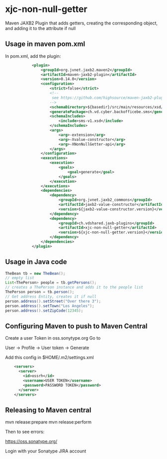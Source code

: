 # xjc-non-null-getter

Maven JAXB2 Plugin that adds getters, creating the corresponding object, and adding it to the attribute if null

## Usage in maven pom.xml

In pom.xml, add the plugin:
```xml
            <plugin>
                <groupId>org.jvnet.jaxb2.maven2</groupId>
                <artifactId>maven-jaxb2-plugin</artifactId>
                <version>0.14.0</version>
                <configuration>
                    <strict>false</strict>
                    <!--
                     see https://github.com/highsource/maven-jaxb2-plugin/wiki/Catalogs-in-Strict-Mode
                    -->
                    <schemaDirectory>${basedir}/src/main/resources/xsd/</schemaDirectory>
                    <generatePackage>ch.vd.cyber.backofficebe.sms</generatePackage>
                    <schemaIncludes>
                        <include>sms-v1.xsd</include>
                    </schemaIncludes>
                    <args>
                        <arg>-extension</arg>
                        <arg>-Xvalue-constructor</arg>
                        <arg>-XNonNullGetter-api</arg>
                    </args>
                </configuration>
                <executions>
                    <execution>
                        <goals>
                            <goal>generate</goal>
                        </goals>
                    </execution>
                </executions>
                <dependencies>
                    <dependency>
                        <groupId>org.jvnet.jaxb2_commons</groupId>
                        <artifactId>jaxb2-value-constructor</artifactId>
                        <version>${jaxb2-value-constructor.version}</version>
                    </dependency>
                    <dependency>
                        <groupId>ch.vdshared.jaxb-plugins</groupId>
                        <artifactId>xjc-non-null-getter</artifactId>
                        <version>${xjc-non-null-getter.version}</version>
                    </dependency>
                </dependencies>
            </plugin>
```

## Usage in Java code

```java
TheBean tb = new TheBean();
// empty list
List<ThePerson> people = tb.getPersons();
// creates a ThePerson instance and adds it to the people list
ThePerson person = tb.person();
// Get address Entity, creates it if null
person.address().setStreet("Over there 3");
person.address().setTown("Los Angeles");
person.address().setZipCode(12345);
```

## Configuring Maven to push to Maven Central

Create a user Token in oss.sonytype.org
Go to

User -> Profile -> User token -> Generate


Add this config in $HOME/.m2/settings.xml
```xml
    <servers>
      <server>
        <id>ossrh</id>
        <username>USER TOKEN</username>
        <password>PASSWORD TOKEN</password>
      </server>
    </servers>
```


## Releasing to Maven central

mvn release:prepare
mvn release:perform

Then to see errors:

https://oss.sonatype.org/

Login with your Sonatype JIRA account
